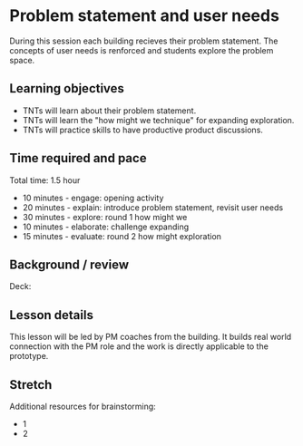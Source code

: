 # Problem statement and user needs
During this session each building recieves their problem statement. The concepts of user needs is renforced and students explore the problem space.

## Learning objectives
* TNTs will learn about their problem statement.
* TNTs will learn the "how might we technique" for expanding exploration.
* TNTs will practice skills to have productive product discussions.

## Time required and pace
Total time: 1.5 hour
* 10 minutes - engage: opening activity
* 20 minutes - explain: introduce problem statement, revisit user needs
* 30 minutes - explore: round 1 how might we
* 10 minutes - elaborate: challenge expanding
* 15 minutes - evaluate: round 2 how might exploration

## Background / review
Deck:

## Lesson details
This lesson will be led by PM coaches from the building. It builds real world connection with the PM role and the work is directly applicable to the prototype.

## Stretch
Additional resources for brainstorming:
* 1
* 2

